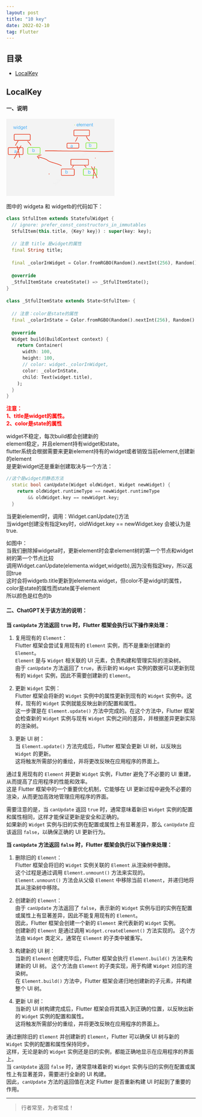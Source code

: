 ```yaml
---
layout: post
title: "10 key"
date: 2022-02-10
tag: Flutter
---
```



## 目录
- [LocalKey](#content1) 




<!-- ************************************************ -->
## <a id="content1">LocalKey</a>

#### **一、说明**   
<img src="/images/flutter/flutter1.png" style="width:288px;">

图中的 widgeta 和 widgetb的代码如下：
```dart
class StfulItem extends StatefulWidget {
  // ignore: prefer_const_constructors_in_immutables
  StfulItem(this.title, {Key? key}) : super(key: key);

  // 注意 title 是widget的属性
  final String title;

  final _colorInWidget = Color.fromRGBO(Random().nextInt(256), Random().nextInt(256), Random().nextInt(256), 1.0);

  @override
  _StfulItemState createState() => _StfulItemState();
}

class _StfulItemState extends State<StfulItem> {

  // 注意：color是state的属性
  final _colorInState = Color.fromRGBO(Random().nextInt(256), Random().nextInt(256), Random().nextInt(256), 1.0);

  @override
  Widget build(BuildContext context) {
    return Container(
      width: 100,
      height: 100,
      // color: widget._colorInWidget,
      color: _colorInState,
      child: Text(widget.title),
    );
  }
}
```
<span style="color:red;font-weight:bold;">注意：<br>1、title是widget的属性。<br>2、color是state的属性</span>

widget不稳定，每次build都会创建新的      
element稳定，并且element持有widget和state。   
flutter系统会根据需要来更新element持有的widget或者销毁当前element,创建新的element      
是更新widget还是重新创建取决与一个方法：     

```dart
//这个是widget的静态方法
  static bool canUpdate(Widget oldWidget, Widget newWidget) {
    return oldWidget.runtimeType == newWidget.runtimeType
        && oldWidget.key == newWidget.key;
  }
```
当更新element时，调用：Widget.canUpdate()方法       
当widget创建没有指定key时，oldWidget.key == newWidget.key 会被认为是true.       

如图中：   
当我们删除掉widgeta时，更新element时会拿element树的第一个节点和widget树的第一个节点比较        
调用Widget.canUpdate(elementa.widget,widgetb),因为没有指定key，所以返回true           
这时会将widgetb.title更新到elementa.widget，但color不是widgit的属性，color是state的属性而state属于element     
所以颜色是红色的b       




#### **二、ChatGPT关于该方法的说明：**     

**当 `canUpdate` 方法返回 `true` 时，Flutter 框架会执行以下操作来处理：**    

1. 复用现有的 `Element`：     
Flutter 框架会尝试复用现有的 `Element` 实例，而不是重新创建新的 `Element`。   
`Element` 是与 `Widget` 相关联的 UI 元素，负责构建和管理实际的渲染树。   
由于 `canUpdate` 方法返回了 `true`，表示新的 `Widget` 实例的数据可以更新到现有的 `Widget` 实例，因此不需要创建新的 `Element`。    

2. 更新 `Widget` 实例：       
Flutter 框架会将新的 `Widget` 实例中的属性更新到现有的 `Widget` 实例中。这样，现有的 `Widget` 实例就能反映出新的配置和属性。   
这一步骤是在 `Element.update()` 方法中完成的。在这个方法中，Flutter 框架会检查新的 `Widget` 实例与现有 `Widget` 实例之间的差异，并根据差异更新实际的渲染树。    

3. 更新 UI 树：   
当 `Element.update()` 方法完成后，Flutter 框架会更新 UI 树，以反映出 `Widget` 的更新。    
这将触发所需部分的重绘，并将更改反映在应用程序的界面上。    

通过复用现有的 `Element` 并更新 `Widget` 实例，Flutter 避免了不必要的 UI 重建，从而提高了应用程序的性能和效率。    
这是 Flutter 框架中的一个重要优化机制，它能够在 UI 更新过程中避免不必要的渲染，从而更加高效地管理应用程序的界面。    

需要注意的是，当 `canUpdate` 返回 `true` 时，通常意味着新旧 `Widget` 实例的配置和属性相同，这样才能保证更新是安全和正确的。   
如果新的 `Widget` 实例与旧的实例在配置或属性上有显著差异，那么 `canUpdate` 应该返回 `false`，以确保正确的 UI 更新行为。      


**当 `canUpdate` 方法返回 `false` 时，Flutter 框架会执行以下操作来处理：**    

1. 删除旧的 `Element`：    
Flutter 框架会将旧的 `Widget` 实例关联的 `Element` 从渲染树中删除。   
这个过程是通过调用 `Element.unmount()` 方法来实现的。   
`Element.unmount()` 方法会从父级 `Element` 中移除当前 `Element`，并递归地将其从渲染树中移除。   

2. 创建新的 `Element`：   
由于 `canUpdate` 方法返回了 `false`，表示新的 `Widget` 实例与旧的实例在配置或属性上有显著差异，因此不能复用现有的 `Element`。   
因此，Flutter 框架会创建一个新的 `Element` 来代表新的 `Widget` 实例。  
创建新的 `Element` 是通过调用 `Widget.createElement()` 方法实现的。
这个方法由 `Widget` 类定义，通常在 `Element` 的子类中被重写。    

3. 构建新的 UI 树：      
当新的 `Element` 创建完毕后，Flutter 框架会执行 `Element.build()` 方法来构建新的 UI 树。
这个方法由 `Element` 的子类实现，用于构建 `Widget` 对应的渲染树。    
在 `Element.build()` 方法中，Flutter 框架会递归地创建新的子元素，并构建整个 UI 树。     

4. 更新 UI 树：      
当新的 UI 树构建完成后，Flutter 框架会将其插入到正确的位置，以反映出新的 `Widget` 实例的配置和属性。    
这将触发所需部分的重绘，并将更改反映在应用程序的界面上。     

通过删除旧的 `Element` 并创建新的 `Element`，Flutter 可以确保 UI 树与新的 `Widget` 实例的配置和属性保持同步。     
这样，无论是新的 `Widget` 实例还是旧的实例，都能正确地显示在应用程序的界面上。    
当 `canUpdate` 返回 `false` 时，通常意味着新的 `Widget` 实例与旧的实例在配置或属性上有显著差异，需要进行全新的 UI 构建。    
因此，`canUpdate` 方法的返回值在决定 Flutter 是否重新构建 UI 时起到了重要的作用。     



----------
>  行者常至，为者常成！


